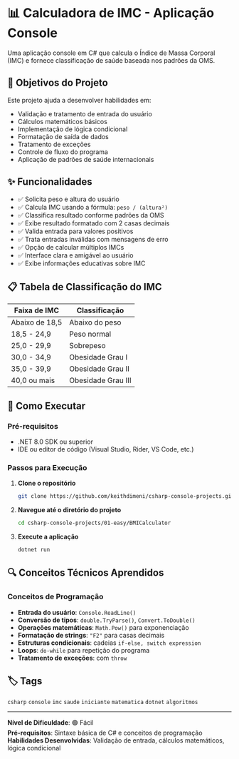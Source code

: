 ﻿# 📊 Calculadora de IMC - Aplicação Console

Uma aplicação console em C# que calcula o Índice de Massa Corporal (IMC) e fornece classificação de saúde baseada nos padrões da OMS.

## 🎯 Objetivos do Projeto

Este projeto ajuda a desenvolver habilidades em:
- Validação e tratamento de entrada do usuário
- Cálculos matemáticos básicos
- Implementação de lógica condicional
- Formatação de saída de dados
- Tratamento de exceções
- Controle de fluxo do programa
- Aplicação de padrões de saúde internacionais

## ✨ Funcionalidades

- ✅ Solicita peso e altura do usuário
- ✅ Calcula IMC usando a fórmula: `peso / (altura²)`
- ✅ Classifica resultado conforme padrões da OMS
- ✅ Exibe resultado formatado com 2 casas decimais
- ✅ Valida entrada para valores positivos
- ✅ Trata entradas inválidas com mensagens de erro
- ✅ Opção de calcular múltiplos IMCs
- ✅ Interface clara e amigável ao usuário
- ✅ Exibe informações educativas sobre IMC

## 📋 Tabela de Classificação do IMC

| Faixa de IMC | Classificação |
|--------------|---------------|
| Abaixo de 18,5 | Abaixo do peso |
| 18,5 - 24,9 | Peso normal |
| 25,0 - 29,9 | Sobrepeso |
| 30,0 - 34,9 | Obesidade Grau I |
| 35,0 - 39,9 | Obesidade Grau II |
| 40,0 ou mais | Obesidade Grau III |

## 🚀 Como Executar

### Pré-requisitos
- .NET 8.0 SDK ou superior
- IDE ou editor de código (Visual Studio, Rider, VS Code, etc.)

### Passos para Execução
1. **Clone o repositório**
   ```bash
   git clone https://github.com/keithdimeni/csharp-console-projects.git
   ```

2. **Navegue até o diretório do projeto**
   ```bash
   cd csharp-console-projects/01-easy/BMICalculator
   ```

3. **Execute a aplicação**
   ```bash
   dotnet run
   ```

## 🔍 Conceitos Técnicos Aprendidos

### Conceitos de Programação
- **Entrada do usuário**: `Console.ReadLine()`
- **Conversão de tipos**: `double.TryParse()`, `Convert.ToDouble()`
- **Operações matemáticas**: `Math.Pow()` para exponenciação
- **Formatação de strings**: `"F2"` para casas decimais
- **Estruturas condicionais**: cadeias `if-else, switch expression`
- **Loops**: `do-while` para repetição do programa
- **Tratamento de exceções**: com `throw`


## 🏷️ Tags

`csharp` `console` `imc` `saude` `iniciante` `matematica` `dotnet` `algoritmos`

---

**Nível de Dificuldade**: 🟢 Fácil  
**Pré-requisitos**: Sintaxe básica de C# e conceitos de programação  
**Habilidades Desenvolvidas**: Validação de entrada, cálculos matemáticos, lógica condicional